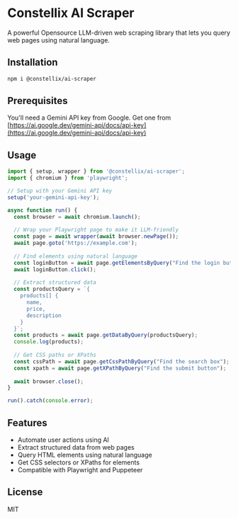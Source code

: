 # Constellix AI Scraper

A powerful Opensource LLM-driven web scraping library that lets you query web pages using natural language.

## Installation

```bash
npm i @constellix/ai-scraper
```

## Prerequisites

You'll need a Gemini API key from Google. Get one from [https://ai.google.dev/gemini-api/docs/api-key](https://ai.google.dev/gemini-api/docs/api-key)

## Usage

```typescript
import { setup, wrapper } from '@constellix/ai-scraper';
import { chromium } from 'playwright';

// Setup with your Gemini API key
setup('your-gemini-api-key');

async function run() {
  const browser = await chromium.launch();
  
  // Wrap your Playwright page to make it LLM-friendly
  const page = await wrapper(await browser.newPage());
  await page.goto('https://example.com');
  
  // Find elements using natural language
  const loginButton = await page.getElementsByQuery("Find the login button");
  await loginButton.click();
  
  // Extract structured data
  const productsQuery = `{
    products[] {
      name,
      price,
      description
    }
  }`;
  const products = await page.getDataByQuery(productsQuery);
  console.log(products);
  
  // Get CSS paths or XPaths
  const cssPath = await page.getCssPathByQuery("Find the search box");
  const xpath = await page.getXPathByQuery("Find the submit button");
  
  await browser.close();
}

run().catch(console.error);
```

## Features

- Automate user actions using AI
- Extract structured data from web pages
- Query HTML elements using natural language
- Get CSS selectors or XPaths for elements
- Compatible with Playwright and Puppeteer

## License

MIT
